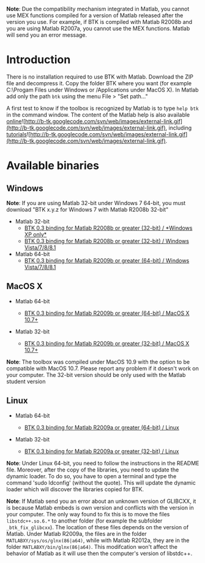 **Note**: Due the compatibility mechanism integrated in Matlab, you cannot use MEX functions compiled for a version of Matlab released after the version you use. For example, if BTK is compiled with Matlab R2008b and you are using Matlab R2007a, you cannot use the MEX functions. Matlab will send you an error message.

# Introduction #

There is no installation required to use BTK with Matlab. Download the ZIP file and decompress it. Copy the folder BTK where you want (for example C:\Progam Files under Windows or /Applications under MacOS X).
In Matlab add only the path `btk` using the menu File > "Set path..."

A first test to know if the toolbox is recognized by Matlab is to type `help btk` in the command window. The content of the Matlab help is also available [online](http://b-tk.googlecode.com/svn/doc/Matlab/0.3/index.html)![http://b-tk.googlecode.com/svn/web/images/external-link.gif](http://b-tk.googlecode.com/svn/web/images/external-link.gif), including [tutorials](http://b-tk.googlecode.com/svn/doc/Matlab/0.3/_tutorial.html)![http://b-tk.googlecode.com/svn/web/images/external-link.gif](http://b-tk.googlecode.com/svn/web/images/external-link.gif).

# Available binaries #

## Windows ##
**Note**: If you are using Matlab 32-bit under Windows 7 64-bit, you must download "BTK x.y.z for Windows 7 with Matlab R2008b 32-bit"

  * Matlab 32-bit
    * [BTK 0.3 binding for Matlab R2008b or greater (32-bit) / \*Windows XP only\*](https://code.google.com/p/b-tk/downloads/detail?name=btk-0.3.0_WinXP_MatlabR2008b_32bit.zip)
    * [BTK 0.3 binding for Matlab R2008b or greater (32-bit) / Windows Vista/7/8/8.1](https://code.google.com/p/b-tk/downloads/detail?name=btk-0.3.0_Win7_MatlabR2008b_32bit.zip)
  * Matlab 64-bit
    * [BTK 0.3 binding for Matlab R2009b or greater (64-bit) / Windows Vista/7/8/8.1](https://code.google.com/p/b-tk/downloads/detail?name=btk-0.3.0_Win7_MatlabR2009b_64bit.zip)

## MacOS X ##

  * Matlab 64-bit
    * [BTK 0.3 binding for Matlab R2009b or greater (64-bit) / MacOS X 10.7+](https://code.google.com/p/b-tk/downloads/detail?name=btk-0.3.0_MacOS10.7_MatlabR2009b_64bit.zip)

  * Matlab 32-bit
    * [BTK 0.3 binding for Matlab R2009b or greater (32-bit) / MacOS X 10.7+](https://code.google.com/p/b-tk/downloads/detail?name=btk-0.3.0_MacOS10.7_MatlabR2009b_32bit.zip)

**Note**: The toolbox was compiled under MacOS 10.9 with the option to be compatible with MacOS 10.7. Please report any problem if it doesn't work on your computer. The 32-bit version should be only used with the Matlab student version

## Linux ##

  * Matlab 64-bit
    * [BTK 0.3 binding for Matlab R2009a or greater (64-bit) / Linux](https://code.google.com/p/b-tk/downloads/detail?name=btk-0.3.0_Linux_MatlabR2009a_64bit.tar.gz)

  * Matlab 32-bit
    * [BTK 0.3 binding for Matlab R2009a or greater (32-bit) / Linux](https://code.google.com/p/b-tk/downloads/detail?name=btk-0.3.0_Linux_MatlabR2009a_32bit.tar.gz)

**Note**: Under Linux 64-bit, you need to follow the instructions in the README file. Moreover, after the copy of the libraries, you need to update the dynamic loader. To do so, you have to open a terminal and type the command 'sudo ldconfig' (without the quote). This will update the dynamic loader which will discover the libraries copied for BTK.

**Note**: If Matlab send you an error about an unknown version of GLIBCXX, it is because Matlab embeds is own version and conflicts with the version in your computer. The only way found to fix this is to move the files `libstdc++.so.6.*` to another folder (for example the subfolder `_btk_fix_glibcxx`). The location of these files depends on the version of Matlab. Under Matlab R2009a, the files are in the folder `MATLABXY/sys/os/glnx(86|a64)`, while with Matlab R2012a, they are in the folder `MATLABXY/bin/glnx(86|a64)`. This modifcation won't affect the behavior of Matlab as it will use then the computer's version of libstdc++.